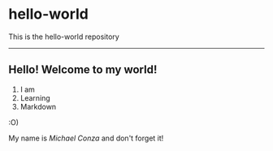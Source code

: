 # hello-world
This is the hello-world repository 

----------------------------------------

## Hello! Welcome to my **world**!

1. I am
2. Learning
3. Markdown

:O)

My name is *Michael Conza* and don't forget it!
